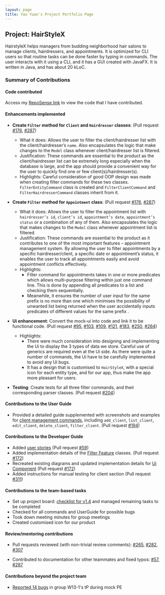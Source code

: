 ```yaml
---
layout: page
title: Yao Yuan's Project Portfolio Page
---
```


## Project: HairStyleX

HairstyleX helps managers from budding neighborhood hair salons to manage clients, hairdressers, and appointments. It is optimized for CLI users so that routine tasks can be done faster by typing in commands. The user interacts with it using a CLI, and it has a GUI created with JavaFX. It is written in Java, and has about 20 kLoC.

### Summary of Contributions

#### Code contributed

Access my [RepoSense link](https://nus-cs2103-ay2021s1.github.io/tp-dashboard/#breakdown=true&search=ya0-yuan) to view the code that I have contributed.

#### Enhancements implemented

* **Create `Filter` method for `Client` and `Hairdresser` classes**: (Pull request
[\#176](https://github.com/AY2021S1-CS2103T-T15-1/tp/pull/176),
[\#287](https://github.com/AY2021S1-CS2103T-T15-1/tp/pull/287))
   * What it does: Allows the user to filter the client/hairdresser list with the client/hairdresser’s `name`. Also encapsulates the logic that make changes to the `Model` class whenever client/hairdresser list is filtered.
   * Justification: These commands are essential to the product as the client/hairdresser list can be extremely long especially when the database is large, and the app should provide a convenient way for the user to quickly find one or few client(s)/hairdresser(s).
   * Highlights: Careful consideration of good OOP design was made when creating filter commands for these two classes. `FilterEntityCommand` class is created and `FilterClientCommand` and `FilterHairdresserCommand` classes inherit from it.

* **Create `Filter` method for `Appointment` class**: (Pull request
[\#176](https://github.com/AY2021S1-CS2103T-T15-1/tp/pull/176),
[\#287](https://github.com/AY2021S1-CS2103T-T15-1/tp/pull/287))
   * What it does: Allows the user to filter the appointment list with `hairdresser’s id`, `client’s id`, `appointment’s date`, `appointment’s status` or a combination of any of them. Also encapsulates the logic that makes changes to the `Model` class whenever appointment list is filtered.
   * Justification: These commands are essential to the product as it contributes to one of the most important features – appointment management system. By allowing the user to filter appointments by a specific hairdresser/client, a specific date or appointment’s status, it enables the user to track all appointments easily and avoid appointment conflicts effectively.
   * Highlights: 
       * Filter command for appointments takes in one or more predicates which allows multi-purpose filtering within just one command line. This is done by appending all predicates to a list and checking them sequentially.
       * Meanwhile, it ensures the number of user input for the same prefix is no more than one which minimises the possibility of unwanted list being returned when the user accidentally inputs predicates of different values for the same prefix .

* **Ui enhancement**: Convert the mock-ui into code and link it to be functional code. (Pull request
[\#95](https://github.com/AY2021S1-CS2103T-T15-1/tp/pull/95),
[\#103](https://github.com/AY2021S1-CS2103T-T15-1/tp/pull/103),
[\#109](https://github.com/AY2021S1-CS2103T-T15-1/tp/pull/109),
[\#121](https://github.com/AY2021S1-CS2103T-T15-1/tp/pull/121),
[\#183](https://github.com/AY2021S1-CS2103T-T15-1/tp/pull/183),
[\#250](https://github.com/AY2021S1-CS2103T-T15-1/tp/pull/250),
[\#264](https://github.com/AY2021S1-CS2103T-T15-1/tp/pull/264))
   * Highlights:
       * There were much consideration into designing and implementing the Ui to display the 3 types of data we store. Careful use of generics are required even at the Ui side. As there were quite a number of commands, the Ui have to be carefully implemented to avoid any Ui bugs.
       * It has a design that is customised to `HairStyleX`, with a special icon for each entity type, and for our app, thus make the app more pleasant for users.

* **Testing**: Create tests for all three filter commands, and their corresponding parser classes. (Pull request
[\#204](https://github.com/AY2021S1-CS2103T-T15-1/tp/pull/204))

#### Contributions to the User Guide

* Provided a detailed guide supplemented with screenshots and examples for [client management commands](https://ay2021s1-cs2103t-t15-1.github.io/tp/UserGuide.html#42-client-management), including `add_client`, `list_client`, `edit_client`, `delete_client`, `filter_client`. (Pull request
[\#194](https://github.com/AY2021S1-CS2103T-T15-1/tp/pull/194))

#### Contributions to the Developer Guide

* Added [user stories](https://ay2021s1-cs2103t-t15-1.github.io/tp/DeveloperGuide.html#user-stories) (Pull request
[\#59](https://github.com/AY2021S1-CS2103T-T15-1/tp/pull/59))
* Added implementation details of the [Filter Feature](https://ay2021s1-cs2103t-t15-1.github.io/tp/DeveloperGuide.html#filter-feature) classes. (Pull request
[\#172](https://github.com/AY2021S1-CS2103T-T15-1/tp/pull/172))
* Recreated existing diagrams and updated implementation details for [Ui Component](https://ay2021s1-cs2103t-t15-1.github.io/tp/DeveloperGuide.html#ui-component) (Pull request
[\#172](https://github.com/AY2021S1-CS2103T-T15-1/tp/pull/172))
* Added instructions for manual testing for client section (Pull request
[\#311](https://github.com/AY2021S1-CS2103T-T15-1/tp/pull/311))

#### Contributions to the team-based tasks

* Set up project board: [checklist for v1.4](https://github.com/AY2021S1-CS2103T-T15-1/tp/projects/6) and managed remaining tasks to be completed
* Checked for all commands and UserGuide for possible bugs
* Took down meeting minutes for group meetings
* Created customised icon for our product


#### Review/mentoring contributions
* Pull requests reviewed (with non-trivial review comments): 
[\#265](https://github.com/AY2021S1-CS2103T-T15-1/tp/pull/265),
[\#282](https://github.com/AY2021S1-CS2103T-T15-1/tp/pull/282),
[\#307](https://github.com/AY2021S1-CS2103T-T15-1/tp/pull/307)

* Contributed to documentation for other teammates and fixed typos:
    [\#57](https://github.com/AY2021S1-CS2103T-T15-1/tp/pull/57), 
    [\#287](https://github.com/AY2021S1-CS2103T-T15-1/tp/pull/287)

#### Contributions beyond the project team
* [Reported 14 bugs](https://github.com/ya0-yuan/ped/issues) in group W13-1's tP during mock PE

